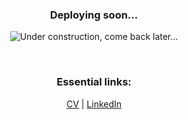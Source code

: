 <h3 align="center">Deploying soon...</h3>

<p align="center">
    <img alt="Under construction, come back later..." src="https://media.giphy.com/media/tAeB6dptxnoli/giphy.gif">
</p>
<br>

<h3 align="center">Essential links:</h3>
<p align="center">
    <a href="https://drive.google.com/file/d/1ZRJfRWh7VgBdC2HCWPvmAbCfQ8XFCA8h/view?usp=sharing">CV</a> |
    <a href="https://www.linkedin.com/in/tifenn-guillas">LinkedIn</a>
</p> 
